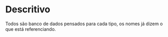 # Descritivo

Todos são banco de dados pensados para cada tipo, os nomes já dizem o que está referenciando.
